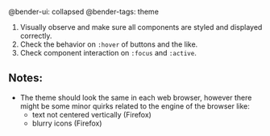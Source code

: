 @bender-ui: collapsed
@bender-tags: theme

1. Visually observe and make sure all components are styled and displayed correctly.
2. Check the behavior on `:hover` of buttons and the like.
3. Check component interaction on `:focus` and `:active`.

## Notes:

* The theme should look the same in each web browser, however there might be some minor quirks related to the engine of the browser like:
  * text not centered vertically (Firefox)
  * blurry icons (Firefox)
